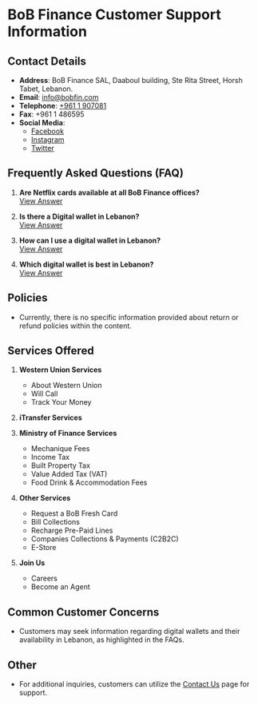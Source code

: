 # BoB Finance Customer Support Information

## Contact Details
- **Address**: BoB Finance SAL, Daaboul building, Ste Rita Street, Horsh Tabet, Lebanon.
- **Email**: [info@bobfin.com](mailto:info@bobfin.com)
- **Telephone**: [+961 1 907081](tel:+9611907081)
- **Fax**: +961 1 486595
- **Social Media**:
  - [Facebook](https://www.facebook.com/BobFinanceSal)
  - [Instagram](https://www.instagram.com/BoB_Finance)
  - [Twitter](https://twitter.com/BoBFinance2)

## Frequently Asked Questions (FAQ)
1. **Are Netflix cards available at all BoB Finance offices?**  
   [View Answer](https://www.bob-finance.com/Inside/FAQ/792817dd-5d5f-4703-8b16-632f355c716c)
   
2. **Is there a Digital wallet in Lebanon?**  
   [View Answer](https://www.bob-finance.com/Inside/FAQ/63ea8c52-01c5-4925-a72f-2f3baa6dd372)
   
3. **How can I use a digital wallet in Lebanon?**  
   [View Answer](https://www.bob-finance.com/Inside/FAQ/4c8c4a9c-bfb4-4585-98c1-c4cc29380a88)

4. **Which digital wallet is best in Lebanon?**  
   [View Answer](https://www.bob-finance.com/Inside/FAQ/931816f9-05d4-4c2b-acdf-76abef14b05f)

## Policies
- Currently, there is no specific information provided about return or refund policies within the content.

## Services Offered
1. **Western Union Services**
   - About Western Union
   - Will Call
   - Track Your Money

2. **iTransfer Services**
  
3. **Ministry of Finance Services**
   - Mechanique Fees
   - Income Tax
   - Built Property Tax
   - Value Added Tax (VAT)
   - Food Drink & Accommodation Fees

4. **Other Services**
   - Request a BoB Fresh Card
   - Bill Collections
   - Recharge Pre-Paid Lines
   - Companies Collections & Payments (C2B2C)
   - E-Store

5. **Join Us**
   - Careers
   - Become an Agent

## Common Customer Concerns
- Customers may seek information regarding digital wallets and their availability in Lebanon, as highlighted in the FAQs.

## Other
- For additional inquiries, customers can utilize the [Contact Us](https://www.bob-finance.com/Inside/InsidePages/ContactUs) page for support.